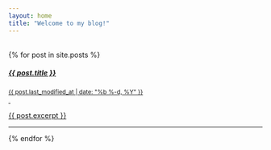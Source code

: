```yaml
---
layout: home
title: "Welcome to my blog!"
---
```


<br/>
<div class="list-group">
    {% for post in site.posts %}
        <a href="{{ post.url }}" class="list-group-item list-group-item-action blogstyle" target="_blank">
            <div class="d-flex w-100 justify-content-between">
                <h5 class="mb-1">{{ post.title }}</h5>
                <small class="text-body-secondary">{{ post.last_modified_at | date: "%b %-d, %Y" }}</small>
            </div>
&nbsp;
            <p class="mb-1">{{ post.excerpt }}</p>
        </a>
<hr/>

  {% endfor %}

</div>